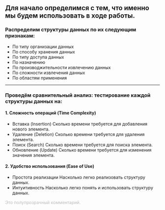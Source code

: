 ## Для начало определимся с тем, что именно мы будем использовать в ходе работы.


  ### Распределим структуры данных по их следующим признакам:
  
-  По типу организации данных
-  По способу хранения данных
-  По типу доступа данных
-  По назначению
-  По производжительности извлечению данных
-  По сложности извлечения данных
-  По областям применения

---
### Проведём сравнительный анализ: тестирование каждой структуры данных на:

#### 1. Сложность операций (Time Complexity)

   - Вставка (Insertion) Сколько времени требуется для добавления нового элемента.
   - Удаление (Deletion) Сколько времени требуется для удаления элемента.
   - Поиск (Search) Сколько времени требуется для поиска элемента.
   - Обновление (Update) Сколько времени требуется для изменения значения элемента.


#### 2. Удобство использования (Ease of Use)

   - Простота реализации Насколько легко реализовать структуру данных.
   - Интуитивность Насколько легко понять и использовать структуру данных.

<span style="opacity: 0.5; color: gray;">
Это полупрозрачный комментарий.
</span>




